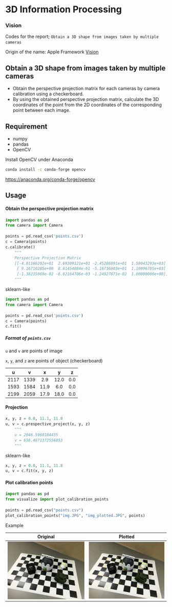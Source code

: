 # 3D Information Processing
### Vision
Codes for the report; `Obtain a 3D shape from images taken by multiple cameras`

Origin of the name: Apple Framework [Vision](https://developer.apple.com/documentation/vision)

## Obtain a 3D shape from images taken by multiple cameras
- Obtain the perspective projection matrix for each cameras by camera calibration using a checkerboard.
- By using the obtained perspective projection matrix, calculate the 3D coordinates of the point from the 2D coordinates of the corresponding point between each image.

## Requirement
- numpy
- pandas
- OpenCV

Install OpenCV under Anaconda
```bash
conda install -c conda-forge opencv
```
https://anaconda.org/conda-forge/opencv

## Usage
#### Obtain the perspective projection matrix

```python
import pandas as pd
from camera import Camera

points = pd.read_csv('points.csv')
c = Camera(points)
c.calibrate()
    """
    Perspective Projection Matrix
    [[-4.01166202e+01  2.69309121e+01 -2.45286091e+01  1.58043293e+03]
     [ 9.16710285e+00  8.81454884e-01 -5.16736803e+01  1.10996705e+03]
     [-1.38215069e-02 -6.82164706e-03 -1.24927871e-02  1.00000000e+00]]
    """
```

sklearn-like
 ```python
import pandas as pd
from camera import Camera

points = pd.read_csv('points.csv')
c = Camera(points)
c.fit()
```

##### Format of `points.csv`
`u` and `v` are points of image

`x`, `y`, and `z` are points of object (checkerboard)

|   u  |   v  |   x  |   y  |  z  |
|:----:|:----:|:----:|:----:|:---:|
| 2117 | 1339 |  2.9 | 12.0 | 0.0 |
| 1593 | 1584 | 11.9 |  6.0 | 0.0 |
| 2199 | 2059 | 17.9 | 18.0 | 0.0 |

#### Projection

```python
x, y, z = 0.0, 11.1, 11.8
u, v = c.prespective_project(x, y, z)
    """
    u = 2046.5960184435
    v = 656.4871372556853
    """
```

sklearn-like
```python
x, y, z = 0.0, 11.1, 11.8
u, v = c.fit(x, y, z)  
```

#### Plot calibration points
```python
import pandas as pd
from visualize import plot_calibration_points

points = pd.read_csv("points.csv")
plot_calibration_points("img.JPG", "img_plotted.JPG", points)
```

Example

Original | Plotted
:-------:|:-------:
![original](sample/IMG_4047.JPG) | ![plotted](sample/IMG_4047_plotted.JPG)